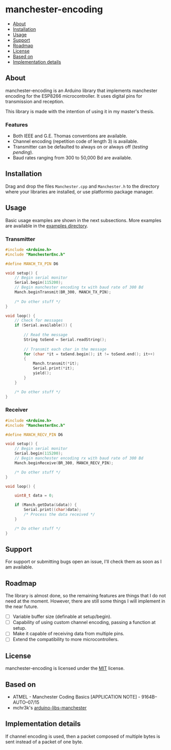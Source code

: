 # manchester-encoding

- [About](#about)
- [Installation](#installation)
- [Usage](#usage)
- [Support](#support)
- [Roadmap](#roadmap)
- [License](#license)
- [Based on](#based-on)
- [Implementation details](#implementation-details)

## About

manchester-encoding is an Arduino library that implements manchester encoding for the ESP8266 microcontroller. It uses digital pins for transmission and reception.

This library is made with the intention of using it in my master's thesis.

### Features
- Both IEEE and G.E. Thomas conventions are available.
- Channel encoding (repetition code of length 3) is available.
- Transmitter can be defaulted to always on or always off (_testing pending_).
- Baud rates ranging from 300 to 50,000 Bd are available.

## Installation

Drag and drop the files `Manchester.cpp` and `Manchester.h` to the directory where your libraries are installed, or use platformio package manager.

## Usage

Basic usage examples are shown in the next subsections. More examples are available in the [examples directory](./examples/).

### Transmitter

```c++
#include <Arduino.h>
#include "ManchesterEnc.h"

#define MANCH_TX_PIN D6

void setup() {
    // Begin serial monitor
    Serial.begin(115200);
    // Begin manchester encoding tx with baud rate of 300 Bd
    Manch.beginTransmit(BR_300, MANCH_TX_PIN);
    
    /* Do other stuff */
}

void loop() {
    // Check for messages
    if (Serial.available()) {
        
        // Read the message
        String toSend = Serial.readString();
  
        // Transmit each char in the message
        for (char *it = toSend.begin(); it != toSend.end(); it++)
        {
            Manch.transmit(*it);
            Serial.print(*it);
            yield();
        }
    }

    /* Do other stuff */
}
```

### Receiver
```c++
#include <Arduino.h>
#include "ManchesterEnc.h"

#define MANCH_RECV_PIN D6

void setup() {
    // Begin serial monitor
    Serial.begin(115200);
    // Begin manchester encoding rx with baud rate of 300 Bd
    Manch.beginReceive(BR_300, MANCH_RECV_PIN);

    /* Do other stuff */
}

void loop() {

    uint8_t data = 0;

    if (Manch.getData(&data)) {
        Serial.print((char)data);
        /* Process the data received */
    }

    /* Do other stuff */
}
```

## Support

For support or submitting bugs open an issue, I'll check them as soon as I am available.

## Roadmap

The library is almost done, so the remaining features are things that I do not need at the moment. However, there are still some things I will implement in the near future.

- [ ] Variable buffer size (definable at setup/begin).
- [ ] Capability of using custom channel encoding, passing a function at setup.
- [ ] Make it capable of receiving data from multiple pins.
- [ ] Extend the compatibility to more microcontrollers.

## License

manchester-encoding is licensed under the [MIT](./LICENSE) license.


## Based on
 - ATMEL - Manchester Coding Basics [APPLICATION NOTE] - 9164B–AUTO–07/15
 - mchr3k's [arduino-libs-manchester](https://github.com/mchr3k/arduino-libs-manchester/tree/master)

## Implementation details

If channel encoding is used, then a packet composed of multiple bytes is sent instead of a packet of one byte.
